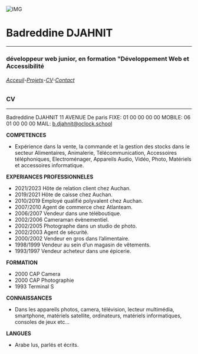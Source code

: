 ![IMG](https://media.istockphoto.com/id/1210436589/fr/vectoriel/une-ligne-de-style-paris-ville-horizon-simple-vecteur-de-style-minimaliste-moderne.jpg?s=1024x1024&w=is&k=20&c=DTldORXpR6wcsYHb6VmZVIPt1919n7QQbFMGS-MVars=)
# Badreddine DJAHNIT
___
### développeur web junior, en formation "Développement Web et Accessibilité
###### [Acceuil](https://github.com/BDJAHNIT)-[Projets](projets.md)-[CV](CV.md)-[Contact](Contact.md)
### CV
---
Badreddine DJAHNIT
11 AVENUE De paris 
FIXE: 01 00 00 00 00
MOBILE: 06 01 00 00 00
MAIL: b.djahnit@oclock.school

**COMPETENCES**
- Expérience dans la vente, la commande et la gestion des stocks dans le secteur Alimentaires, Animalerie, Télécommunication, Accessoires téléphoniques, Electroménager, Appareils Audio, Vidéo, Photo, Matériels et accessoires informatique.

**EXPERIANCES PROFESSIONNELES**
- 2021/2023 Hôte de relation client chez Auchan.
- 2019/2021 Hôte de caisse chez Auchan.
- 2010/2019 Employé qualifié polyvalent chez Auchan.
- 2007/2010 Agent de commerce chez Atlanteam.
- 2006/2007 Vendeur dans une téléboutique.
- 2002/2006 Cameraman évènementiel.
- 2002/2005 Photographe dans un studio de photo.
- 2002/2003 Agent de sécurité.
- 2000/2002 Vendeur en gros dans l’alimentaire.
- 1998/1999 Vendeur au sein d’un magasin de vêtements.
- 1993/1997 Vendeur acheteur dans une épicerie.

**FORMATION**
- 2000 CAP Camera
- 2000 CAP Photographie
- 1993 Terminal S

**CONNAISSANCES**
- Dans les appareils photos, camera, télévision, lecteur multimédia, smartphone, matériels satellite, ordinateurs, matériels informatiques, consoles de jeux etc...

**LANGUES**
- Arabe lus, parlés et écrits.
